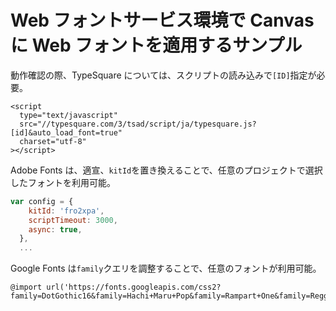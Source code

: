 # Web フォントサービス環境で Canvas に Web フォントを適用するサンプル

動作確認の際、TypeSquare については、スクリプトの読み込みで`[ID]`指定が必要。

```
<script
  type="text/javascript"
  src="//typesquare.com/3/tsad/script/ja/typesquare.js?[id]&auto_load_font=true"
  charset="utf-8"
></script>
```

Adobe Fonts は、適宣、`kitId`を置き換えることで、任意のプロジェクトで選択したフォントを利用可能。

```js
var config = {
    kitId: 'fro2xpa',
    scriptTimeout: 3000,
    async: true,
  },
  ...
```

Google Fonts は`family`クエリを調整することで、任意のフォントが利用可能。

```
@import url('https://fonts.googleapis.com/css2?family=DotGothic16&family=Hachi+Maru+Pop&family=Rampart+One&family=Reggae+One&family=Stick&family=Train+One&family=Zen+Maru+Gothic&display=swap');
```
